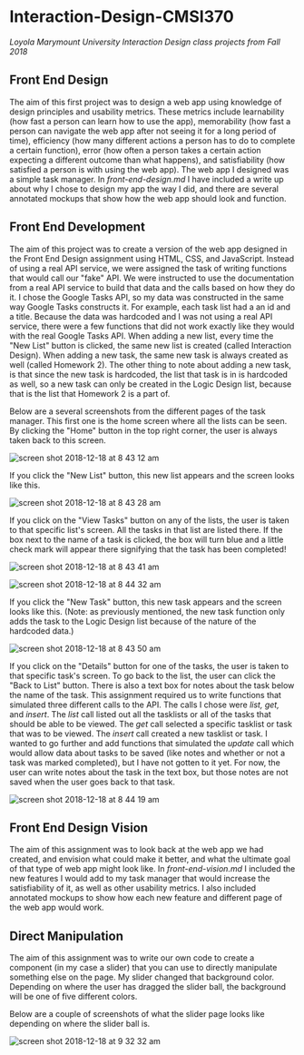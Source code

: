 # Interaction-Design-CMSI370
*Loyola Marymount University Interaction Design class projects from Fall 2018*

## Front End Design
The aim of this first project was to design a web app using knowledge of design principles and usability metrics. These metrics include learnability (how fast a person can learn how to use the app), memorability (how fast a person can navigate the web app after not seeing it for a long period of time), efficiency (how many different actions a person has to do to complete a certain function), error (how often a person takes a certain action expecting a different outcome than what happens), and satisfiability (how satisfied a person is with using the web app). The web app I designed was a simple task manager. In *front-end-design.md* I have included a write up about why I chose to design my app the way I did, and there are several annotated mockups that show how the web app should look and function.

## Front End Development
The aim of this project was to create a version of the web app designed in the Front End Design assignment using HTML, CSS, and JavaScript. Instead of using a real API service, we were assigned the task of writing functions that would call our "fake" API. We were instructed to use the documentation from a real API service to build that data and the calls based on how they do it. I chose the Google Tasks API, so my data was constructed in the same way Google Tasks constructs it. For example, each task list had a an id and a title. Because the data was hardcoded and I was not using a real API service, there were a few functions that did not work exactly like they would with the real Google Tasks API. When adding a new list, every time the "New List" button is clicked, the same new list is created (called Interaction Design). When adding a new task, the same new task is always created as well (called Homework 2). The other thing to note about adding a new task, is that since the new task is hardcoded, the list that task is in is hardcoded as well, so a new task can only be created in the Logic Design list, because that is the list that Homework 2 is a part of. 

Below are a several screenshots from the different pages of the task manager. This first one is the home screen where all the lists can be seen. By clicking the "Home" button in the top right corner, the user is always taken back to this screen.

![screen shot 2018-12-18 at 8 43 12 am](https://user-images.githubusercontent.com/31746937/50168885-48730b00-02a1-11e9-8bb9-7cd8218323a2.png)

If you click the "New List" button, this new list appears and the screen looks like this.

![screen shot 2018-12-18 at 8 43 28 am](https://user-images.githubusercontent.com/31746937/50169057-a869b180-02a1-11e9-98d6-50a9d850708e.png)

If you click on the "View Tasks" button on any of the lists, the user is taken to that specific list's screen. All the tasks in that list are listed there. If the box next to the name of a task is clicked, the box will turn blue and a little check mark will appear there signifying that the task has been completed!

![screen shot 2018-12-18 at 8 43 41 am](https://user-images.githubusercontent.com/31746937/50169182-e8c92f80-02a1-11e9-938a-b0532569dbc3.png)

![screen shot 2018-12-18 at 8 44 32 am](https://user-images.githubusercontent.com/31746937/50169641-d4396700-02a2-11e9-9902-236b1afb89ff.png)

If you click the "New Task" button, this new task appears and the screen looks like this. (Note: as previously mentioned, the new task function only adds the task to the Logic Design list because of the nature of the hardcoded data.)

![screen shot 2018-12-18 at 8 43 50 am](https://user-images.githubusercontent.com/31746937/50169301-2ded6180-02a2-11e9-961d-7f22918e4a78.png)

If you click on the "Details" button for one of the tasks, the user is taken to that specific task's screen. To go back to the list, the user can click the "Back to List" button. There is also a text box for notes about the task below the name of the task. This assignment required us to write functions that simulated three different calls to the API. The calls I chose were *list, get,* and *insert*. The *list* call listed out all the tasklists or all of the tasks that should be able to be viewed. The *get* call selected a specific tasklist or task that was to be viewed. The *insert* call created a new tasklist or task. I wanted to go further and add functions that simulated the *update* call which would allow data about tasks to be saved (like notes and whether or not a task was marked completed), but I have not gotten to it yet. For now, the user can write notes about the task in the text box, but those notes are not saved when the user goes back to that task.

![screen shot 2018-12-18 at 8 44 19 am](https://user-images.githubusercontent.com/31746937/50170011-c0423500-02a3-11e9-9b01-6ca17a08590d.png)

## Front End Design Vision
The aim of this assignment was to look back at the web app we had created, and envision what could make it better, and what the ultimate goal of that type of web app might look like. In *front-end-vision.md* I included the new features I would add to my task manager that would increase the satisfiability of it, as well as other usability metrics. I also included annotated mockups to show how each new feature and different page of the web app would work.

## Direct Manipulation
The aim of this assignment was to write our own code to create a component (in my case a slider) that you can use to directly manipulate something else on the page. My slider changed that background color. Depending on where the user has dragged the slider ball, the background will be one of five different colors.

Below are a couple of screenshots of what the slider page looks like depending on where the slider ball is.

![screen shot 2018-12-18 at 9 32 32 am](https://user-images.githubusercontent.com/31746937/50171681-f08bd280-02a7-11e9-8bd5-dccda98a21a4.png)





